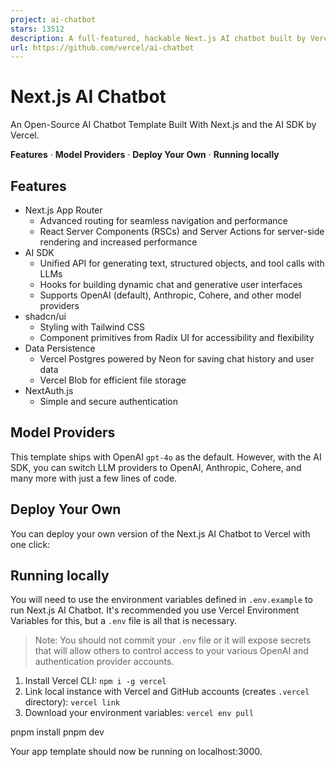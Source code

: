 ```yaml
---
project: ai-chatbot
stars: 13512
description: A full-featured, hackable Next.js AI chatbot built by Vercel
url: https://github.com/vercel/ai-chatbot
---
```


Next.js AI Chatbot
==================

An Open-Source AI Chatbot Template Built With Next.js and the AI SDK by Vercel.

**Features** · **Model Providers** · **Deploy Your Own** · **Running locally**

  

Features
--------

-   Next.js App Router
    -   Advanced routing for seamless navigation and performance
    -   React Server Components (RSCs) and Server Actions for server-side rendering and increased performance
-   AI SDK
    -   Unified API for generating text, structured objects, and tool calls with LLMs
    -   Hooks for building dynamic chat and generative user interfaces
    -   Supports OpenAI (default), Anthropic, Cohere, and other model providers
-   shadcn/ui
    -   Styling with Tailwind CSS
    -   Component primitives from Radix UI for accessibility and flexibility
-   Data Persistence
    -   Vercel Postgres powered by Neon for saving chat history and user data
    -   Vercel Blob for efficient file storage
-   NextAuth.js
    -   Simple and secure authentication

Model Providers
---------------

This template ships with OpenAI `gpt-4o` as the default. However, with the AI SDK, you can switch LLM providers to OpenAI, Anthropic, Cohere, and many more with just a few lines of code.

Deploy Your Own
---------------

You can deploy your own version of the Next.js AI Chatbot to Vercel with one click:

Running locally
---------------

You will need to use the environment variables defined in `.env.example` to run Next.js AI Chatbot. It's recommended you use Vercel Environment Variables for this, but a `.env` file is all that is necessary.

> Note: You should not commit your `.env` file or it will expose secrets that will allow others to control access to your various OpenAI and authentication provider accounts.

1.  Install Vercel CLI: `npm i -g vercel`
2.  Link local instance with Vercel and GitHub accounts (creates `.vercel` directory): `vercel link`
3.  Download your environment variables: `vercel env pull`

pnpm install
pnpm dev

Your app template should now be running on localhost:3000.
